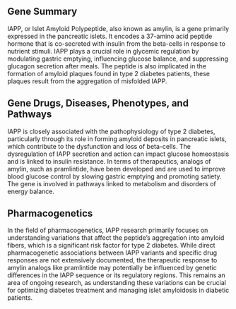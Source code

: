 ## Gene Summary
IAPP, or Islet Amyloid Polypeptide, also known as amylin, is a gene primarily expressed in the pancreatic islets. It encodes a 37-amino acid peptide hormone that is co-secreted with insulin from the beta-cells in response to nutrient stimuli. IAPP plays a crucial role in glycemic regulation by modulating gastric emptying, influencing glucose balance, and suppressing glucagon secretion after meals. The peptide is also implicated in the formation of amyloid plaques found in type 2 diabetes patients, these plaques result from the aggregation of misfolded IAPP.

## Gene Drugs, Diseases, Phenotypes, and Pathways
IAPP is closely associated with the pathophysiology of type 2 diabetes, particularly through its role in forming amyloid deposits in pancreatic islets, which contribute to the dysfunction and loss of beta-cells. The dysregulation of IAPP secretion and action can impact glucose homeostasis and is linked to insulin resistance. In terms of therapeutics, analogs of amylin, such as pramlintide, have been developed and are used to improve blood glucose control by slowing gastric emptying and promoting satiety. The gene is involved in pathways linked to metabolism and disorders of energy balance.

## Pharmacogenetics
In the field of pharmacogenetics, IAPP research primarily focuses on understanding variations that affect the peptide’s aggregation into amyloid fibers, which is a significant risk factor for type 2 diabetes. While direct pharmacogenetic associations between IAPP variants and specific drug responses are not extensively documented, the therapeutic response to amylin analogs like pramlintide may potentially be influenced by genetic differences in the IAPP sequence or its regulatory regions. This remains an area of ongoing research, as understanding these variations can be crucial for optimizing diabetes treatment and managing islet amyloidosis in diabetic patients.
